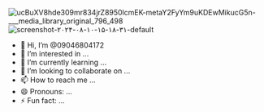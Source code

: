 ![ucBuXV8hde309mr834jrZ8950lcmEK-metaY2FyYm9uKDEwMikucG5n-___media_library_original_796_498](https://github.com/user-attachments/assets/8fd58138-5968-4a84-9845-5520bf9d49c6)
![screenshot-۲۰۲۴-۰۸-۱۰-۱۵-۱۸-۳۱-default](https://github.com/user-attachments/assets/1e05f7e7-d9f1-44e3-9150-fe0b821299ca)
- 👋 Hi, I’m @09046804172
- 👀 I’m interested in ...
- 🌱 I’m currently learning ...
- 💞️ I’m looking to collaborate on ...
- 📫 How to reach me ...
- 😄 Pronouns: ...
- ⚡ Fun fact: ...

<!---
09046804172/09046804172 is a ✨ special ✨ repository because its `README.md` (this file) appears on your GitHub profile.
You can click the Preview link to take a look at your changes.
--->
